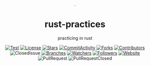 

<div align="center">.

# rust-practices
practicing in rust

[![Test](https://github.com/lunes-platform/lunesrs/actions/workflows/python-app.yml/badge.svg)](https://github.com/lunes-platform/lunesrs/actions/workflows/python-app.yml)
[![License](https://img.shields.io/github/license/lunes-platform/lunesrs?color=blueviolet)](LICENSE)
[![Stars](https://img.shields.io/github/stars/lunes-platform/lunesrs?color=blueviolet)](https://github.com/lunes-platform/lunesrs/stargazers)
[![CommitActivity](https://img.shields.io/github/commit-activity/m/lunes-platform/lunesrs?color=blueviolet)](https://github.com/lunes-platform/lunesrs/pulse)
[![Forks](https://img.shields.io/github/forks/lunes-platform/lunesrs?color=blueviolet)](https://github.com/lunes-platform/lunesrs/network/members)
[![Contributors](https://flat.badgen.net/github/contributors/lunes-platform/lunesrs?color=purple)](https://github.com/lunes-platform/lunesrs/graphs/contributors)
![ClosedIssue](https://flat.badgen.net/github/closed-issues/lunes-platform/lunesrs?color=red)
[![Branches](https://badgen.net/github/branches/lunes-platform/lunesrs?color=blueviolet)](https://github.com/lunes-platform/lunesrs/branches)
[![Watchers](https://img.shields.io/github/watchers/lunes-platform/lunesrs.svg?color=blueviolet)](https://github.com/lunes-platform/lunesrs/watchers)
[![Followers](https://img.shields.io/github/followers/lunes-platform.svg?style=social&label=Follow&maxAge=2592000?color=blueviolet)](https://github.com/lunes-platform?tab=followers)
[![Website](https://img.shields.io/website?url=https%3A%2F%2Flunes.io%2F)](https://lunes.io)
![PullRequest](https://img.shields.io/github/issues-pr/lunes-platform/lunesrs?color=blueviolet)
![PullRequestClosed](https://img.shields.io/github/issues-pr-closed/lunes-platform/lunesrs?color=blueviolet)

</div> 
